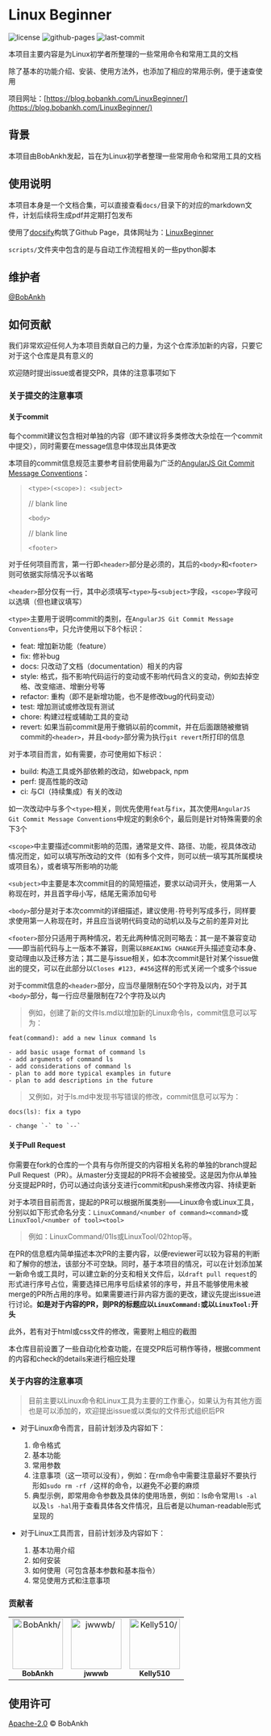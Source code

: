 # Linux Beginner

![license](https://img.shields.io/github/license/BobAnkh/LinuxBeginner?logo=apache)
![github-pages](https://img.shields.io/github/deployments/BobAnkh/LinuxBeginner/github-pages?color=blue&logo=github)
![last-commit](https://img.shields.io/github/last-commit/BobAnkh/LinuxBeginner?logo=git&logoColor=white)

本项目主要内容是为Linux初学者所整理的一些常用命令和常用工具的文档

除了基本的功能介绍、安装、使用方法外，也添加了相应的常用示例，便于速查使用

项目网址：[https://blog.bobankh.com/LinuxBeginner/](https://blog.bobankh.com/LinuxBeginner/)

## 背景

本项目由BobAnkh发起，旨在为Linux初学者整理一些常用命令和常用工具的文档

## 使用说明

本项目本身是一个文档合集，可以直接查看`docs/`目录下的对应的markdown文件，计划后续将生成pdf并定期打包发布

使用了[docsify](https://docsify.js.org/#/)构筑了Github Page，具体网址为：[LinuxBeginner](https://blog.bobankh.com/LinuxBeginner/)

`scripts/`文件夹中包含的是与自动工作流程相关的一些python脚本

## 维护者

[@BobAnkh](https://github.com/BobAnkh)

## 如何贡献

我们非常欢迎任何人为本项目贡献自己的力量，为这个仓库添加新的内容，只要它对于这个仓库是具有意义的

欢迎随时提出issue或者提交PR，具体的注意事项如下

### 关于提交的注意事项

#### 关于commit

每个commit建议包含相对单独的内容（即不建议将多类修改大杂烩在一个commit中提交），同时需要在message信息中体现出具体更改

本项目的commit信息规范主要参考目前使用最为广泛的[AngularJS Git Commit Message Conventions](https://docs.google.com/document/d/1QrDFcIiPjSLDn3EL15IJygNPiHORgU1_OOAqWjiDU5Y/edit#heading=h.uyo6cb12dt6w)：

> `<type>(<scope>): <subject>`
>
> // blank line
>
> `<body>`
>
> // blank line
>
> `<footer>`

对于任何项目而言，第一行即`<header>`部分是必须的，其后的`<body>`和`<footer>`则可依据实际情况予以省略

`<header>`部分仅有一行，其中必须填写`<type>`与`<subject>`字段，`<scope>`字段可以选填（但也建议填写）

`<type>`主要用于说明commit的类别，在`AngularJS Git Commit Message Conventions`中，只允许使用以下8个标识：

- feat: 增加新功能（feature）
- fix: 修补bug
- docs: 只改动了文档（documentation）相关的内容
- style: 格式，指不影响代码运行的变动或不影响代码含义的变动，例如去掉空格、改变缩进、增删分号等
- refactor: 重构（即不是新增功能，也不是修改bug的代码变动）
- test: 增加测试或修改现有测试
- chore: 构建过程或辅助工具的变动
- revert: 如果当前commit是用于撤销以前的commit，并在后面跟随被撤销commit的`<header>`，并且`<body>`部分需为执行`git revert`所打印的信息

对于本项目而言，如有需要，亦可使用如下标识：

- build: 构造工具或外部依赖的改动，如webpack, npm
- perf: 提高性能的改动
- ci: 与CI（持续集成）有关的改动

如一次改动中与多个`<type>`相关，则优先使用`feat`与`fix`，其次使用`AngularJS Git Commit Message Conventions`中规定的剩余6个，最后则是针对特殊需要的余下3个

`<scope>`中主要描述commit影响的范围，通常是文件、路径、功能，视具体改动情况而定，如可以填写所改动的文件（如有多个文件，则可以统一填写其所属模块或项目名），或者填写所影响的功能

`<subject>`中主要是本次commit目的的简短描述，要求以动词开头，使用第一人称现在时，并且首字母小写，结尾无需添加句号

`<body>`部分是对于本次commit的详细描述，建议使用`-`符号列写成多行，同样要求使用第一人称现在时，并且应当说明代码变动的动机以及与之前的差异对比

`<footer>`部分只适用于两种情况，若无此两种情况则可略去：其一是不兼容变动——即当前代码与上一版本不兼容，则需以`BREAKING CHANGE`开头描述变动本身、变动理由以及迁移方法；其二是与issue相关，如本次commit是针对某个issue做出的提交，可以在此部分以`Closes #123, #456`这样的形式关闭一个或多个issue

对于commit信息的`<header>`部分，应当尽量限制在50个字符及以内，对于其`<body>`部分，每一行应尽量限制在72个字符及以内

> 例如，创建了新的文件ls.md以增加新的Linux命令ls，commit信息可以写为：

```text
feat(command): add a new linux command ls

- add basic usage format of command ls
- add arguments of command ls
- add considerations of command ls
- plan to add more typical examples in future
- plan to add descriptions in the future
```

> 又例如，对于ls.md中发现书写错误的修改，commit信息可以写为：

```text
docs(ls): fix a typo

- change `-` to `--`
```

#### 关于Pull Request

你需要在fork的仓库的一个具有与你所提交的内容相关名称的单独的branch提起Pull Request（PR）。从master分支提起的PR将不会被接受。这是因为你从单独分支提起PR时，仍可以通过向该分支进行commit和push来修改内容、持续更新

对于本项目目前而言，提起的PR可以根据所属类别——Linux命令或Linux工具，分别以如下形式命名分支：`LinuxCommand/<number of command><command>`或`LinuxTool/<number of tool><tool>`

> 例如：LinuxCommand/01ls或LinuxTool/02htop等。

在PR的信息框内简单描述本次PR的主要内容，以便reviewer可以较为容易的判断和了解你的想法，该部分不可空缺。同时，基于本项目的情况，可以在计划添加某一新命令或工具时，可以建立新的分支和相关文件后，以`draft pull request`的形式进行序号占位，需要选择已用序号后续紧邻的序号，并且不能够使用未被merge的PR所占用的序号。如果需要进行非内容方面的更改，建议先提出issue进行讨论。**如是对于内容的PR，则PR的标题应以`LinuxCommand:`或以`LinuxTool:`开头**

此外，若有对于html或css文件的修改，需要附上相应的截图

本仓库目前设置了一些自动化检查功能，在提交PR后可稍作等待，根据comment的内容和check的details来进行相应处理

### 关于内容的注意事项

> 目前主要以Linux命令和Linux工具为主要的工作重心，如果认为有其他方面也是可以添加的，欢迎提出issue或以类似的文件形式组织后PR

- 对于Linux命令而言，目前计划涉及内容如下：
    1. 命令格式
    2. 基本功能
    3. 常用参数
    4. 注意事项（这一项可以没有），例如：在rm命令中需要注意最好不要执行形如`sudo rm -rf /`这样的命令，以避免不必要的麻烦
    5. 典型示例，即常用命令参数及具体的使用场景，例如：ls命令常用`ls -al`以及`ls -hal`用于查看具体各文件情况，且后者是以human-readable形式呈现的

- 对于Linux工具而言，目前计划涉及内容如下：
    1. 基本功用介绍
    2. 如何安装
    3. 如何使用（可包含基本参数和基本指令）
    4. 常见使用方式和注意事项

### 贡献者

<table>
<tr>
    <td align="center">
        <a href=https://github.com/BobAnkh>
            <img src=https://avatars2.githubusercontent.com/u/44333669?v=4 width="100;" alt=BobAnkh/>
            <br />
            <sub style="font-size:14px"><b>BobAnkh</b></sub>
        </a>
    </td>
    <td align="center">
        <a href=https://github.com/jwb528>
            <img src=https://avatars0.githubusercontent.com/u/53799927?v=4 width="100;" alt=jwwwb/>
            <br />
            <sub style="font-size:14px"><b>jwwwb</b></sub>
        </a>
    </td>
    <td align="center">
        <a href=https://github.com/Kelly510>
            <img src=https://avatars0.githubusercontent.com/u/49122590?v=4 width="100;" alt=Kelly510/>
            <br />
            <sub style="font-size:14px"><b>Kelly510</b></sub>
        </a>
    </td>
</tr>
</table>

## 使用许可

[Apache-2.0](LICENSE) © BobAnkh
